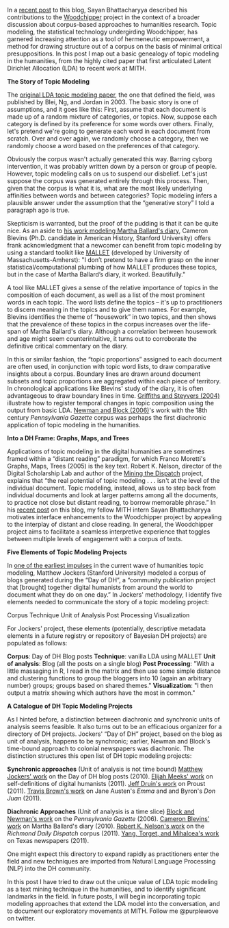 In a [recent post](http://mith.umd.edu/digging-into-data-with-topic-models/) to this blog, Sayan Bhattacharyya described his contributions to the [Woodchipper](http://mith.umd.edu/corporacamp/tool.php) project in the context of a broader discussion about corpus-based approaches to humanities research. Topic modeling, the statistical technology undergirding Woodchipper, has garnered increasing attention as a tool of hermeneutic empowerment, a method for drawing structure out of a corpus on the basis of minimal critical presuppositions. In this post I map out a basic genealogy of topic modeling in the humanities, from the highly cited paper that first articulated Latent Dirichlet Allocation (LDA) to recent work at MITH.

**The Story of Topic Modeling**

The [original LDA topic modeling paper](http://www.google.com/url?sa=t&source=web&cd=2&ved=0CCcQFjAB&url=http%3A%2F%2Fwww.cs.princeton.edu%2F~blei%2Fpapers%2FBleiNgJordan2003.pdf&rct=j&q=blei%20ng%202003%20topic%20modeling&ei=Jrs2TtuGG-S50AHG_cj3Cw&usg=AFQjCNEGsYCPJ8IZk9Y4xKeIS6WCKUeO-A&sig2=Daec-QOPp6uZnxCp841icg&cad=rja), the one that defined the field, was published by Blei, Ng, and Jordan in 2003. The basic story is one of assumptions, and it goes like this: First, assume that each document is made up of a random mixture of categories, or topics. Now, suppose each category is defined by its preference for some words over others. Finally, let's pretend we're going to generate each word in each document from scratch. Over and over again, we randomly choose a category, then we randomly choose a word based on the preferences of that category.

Obviously the corpus wasn't actually generated this way. Barring cyborg intervention, it was probably written down by a person or group of people. However, topic modeling calls on us to suspend our disbelief. Let's just suppose the corpus was generated entirely through this process. Then, given that the corpus is what it is, what are the most likely underlying affinities between words and between categories? Topic modeling infers a plausible answer under the assumption that the “generative story” I told a paragraph ago is true.

Skepticism is warranted, but the proof of the pudding is that it can be quite nice. As an aside to [his work modeling Martha Ballard's diary](http://historying.org/2010/04/01/topic-modeling-martha-ballards-diary/), Cameron Blevins (Ph.D. candidate in American History, Stanford University) offers frank acknowledgment that a newcomer can benefit from topic modeling by using a standard toolkit like [MALLET](http://mallet.cs.umass.edu/) (developed by University of Massachusetts-Amherst): "I don’t pretend to have a firm grasp on the inner statistical/computational plumbing of how MALLET produces these topics, but in the case of Martha Ballard’s diary, it worked. Beautifully."

A tool like MALLET gives a sense of the relative importance of topics in the composition of each document, as well as a list of the most prominent words in each topic. The word lists define the topics – it's up to practitioners to discern meaning in the topics and to give them names. For example, Blevins identifies the theme of “housework” in two topics, and then shows that the prevalence of these topics in the corpus increases over the life-span of Martha Ballard's diary. Although a correlation between housework and age might seem counterintuitive, it turns out to corroborate the definitive critical commentary on the diary.

In this or similar fashion, the “topic proportions” assigned to each document are often used, in conjunction with topic word lists, to draw comparative insights about a corpus. Boundary lines are drawn around document subsets and topic proportions are aggregated within each piece of territory. In chronological applications like Blevins' study of the diary, it is often advantageous to draw boundary lines in time. [Griffiths and Steyvers (2004)](http://web.archive.org/web/20120417131033/http://www.pnas.org:80/content/101/suppl.1/5228.full.pdf) illustrate how to register temporal changes in topic composition using the output from basic LDA. [Newman and Block (2006)](http://www.ics.uci.edu/~newman/pubs/JASIST_Newman.pdf)'s work with the 18th century _Pennsylvania Gazette_ corpus was perhaps the first diachronic application of topic modeling in the humanities.

**Into a DH Frame: Graphs, Maps, and Trees**

Applications of topic modeling in the digital humanities are sometimes framed within a “distant reading” paradigm, for which Franco Moretti's Graphs, Maps, Trees (2005) is the key text. Robert K. Nelson, director of the Digital Scholarship Lab and author of the [Mining the Dispatch](http://dsl.richmond.edu/dispatch/pages/intro) project, explains that “the real potential of topic modeling . . . isn't at the level of the individual document. Topic modeling, instead, allows us to step back from individual documents and look at larger patterns among all the documents, to practice not close but distant reading, to borrow memorable phrase.” In his [recent post](http://mith.umd.edu/digging-into-data-with-topic-models/) on this blog, my fellow MITH intern Sayan Bhattacharyya motivates interface enhancements to the Woodchipper project by appealing to the interplay of distant and close reading. In general, the Woodchipper project aims to facilitate a seamless interpretive experience that toggles between multiple levels of engagement with a corpus of texts.

**Five Elements of Topic Modeling Projects**

In [one of the earliest impulses](http://web.archive.org/web/20111211124523/http://www.stanford.edu:80/~mjockers/cgi-bin/drupal/node/39) in the current wave of humanities topic modeling, Matthew Jockers (Stanford University) modeled a corpus of blogs generated during the “Day of DH”, a “community publication project that \[brought] together digital humanists from around the world to document what they do on one day.” In Jockers' methodology, I identify five elements needed to communicate the story of a topic modeling project:

Corpus Technique Unit of Analysis Post Processing Visualization

For Jockers' project, these elements (potentially, descriptive metadata elements in a future registry or repository of Bayesian DH projects) are populated as follows:

**Corpus**: Day of DH Blog posts **Technique**: vanilla LDA using MALLET **Unit of analysis**: Blog (all the posts on a single blog) **Post Processing**: "With a little massaging in R, I read in the matrix and then use some simple distance and clustering functions to group the bloggers into 10 (again an arbitrary number) groups; groups based on shared themes." **Visualization**: "I then output a matrix showing which authors have the most in common."

**A Catalogue of DH Topic Modeling Projects**

As I hinted before, a distinction between diachronic and synchronic units of analysis seems feasible. It also turns out to be an efficacious organizer for a directory of DH projects. Jockers' “Day of DH” project, based on the blog as unit of analysis, happens to be synchronic; earlier, Newman and Block's time-bound approach to colonial newspapers was diachronic. The distinction structures this open list of DH topic modeling projects:

**Synchronic approaches** (Unit of analysis is not time bound) [Matthew Jockers' work](http://web.archive.org/web/20111211124523/http://www.stanford.edu:80/~mjockers/cgi-bin/drupal/node/39) on the Day of DH blog posts (2010). [Elijah Meeks' work](https://dhs.stanford.edu/comprehending-the-digital-humanities/) on self-definitions of digital humanists (2011). [Jeff Druin's work](//dhs.stanford.edu/algorithmic-literacy/topic-networks-in-proust/) on Proust (2011). [Travis Brown's work](http://mith.umd.edu/corporacamp/tool.php) on Jane Austen's _Emma_ and and Byron's _Don Juan_ (2011).

**Diachronic Approaches** (Unit of analysis is a time slice) [Block and Newman's work](http://www.ics.uci.edu/~newman/pubs/JASIST_Newman.pdf) on the _Pennsylvania Gazette_ (2006). [Cameron Blevins' work](http://historying.org/2010/04/01/topic-modeling-martha-ballards-diary/) on Martha Ballard's diary (2010). [Robert K. Nelson's work](http://dsl.richmond.edu/dispatch/pages/intro) on the _Richmond Daily Dispatch_ corpus (2011). [Yang, Torget, and Mihalcea's work](http://www.aclweb.org/anthology/W/W11/W11-15.pdf#page=108) on Texas newspapers (2011).

One might expect this directory to expand rapidly as practitioners enter the field and new techniques are imported from Natural Language Processing (NLP) into the DH community.

In this post I have tried to draw out the unique value of LDA topic modeling as a text mining technique in the humanities, and to identify significant landmarks in the field. In future posts, I will begin incorporating topic modeling approaches that extend the LDA model into the conversation, and to document our exploratory movements at MITH. Follow me @purplewove on twitter.

##